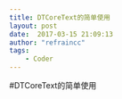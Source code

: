 ```yaml
---
title: DTCoreText的简单使用
layout: post
date:  2017-03-15 21:09:13
author: "refraincc"
tags:
	- Coder
---
```


#DTCoreText的简单使用


